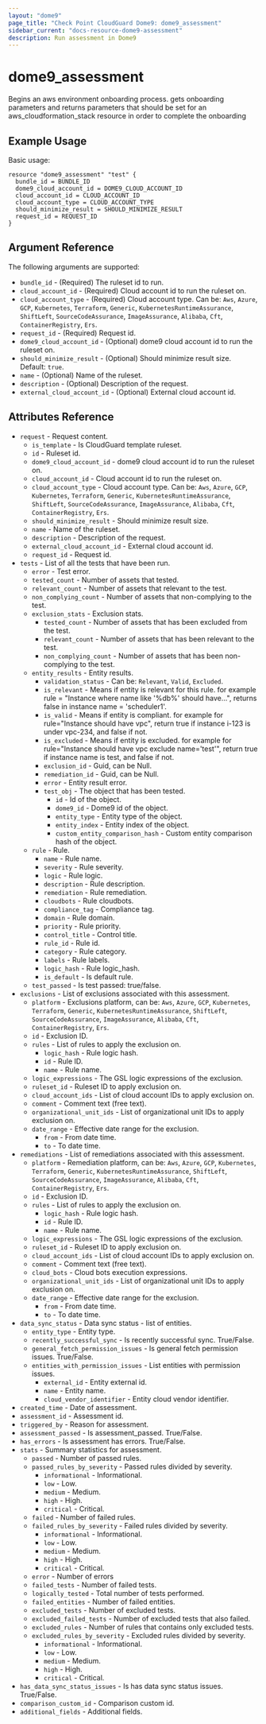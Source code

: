```yaml
---
layout: "dome9"
page_title: "Check Point CloudGuard Dome9: dome9_assessment"
sidebar_current: "docs-resource-dome9-assessment"
description: Run assessment in Dome9
---
```


# dome9_assessment

Begins an aws environment onboarding process. gets onboarding parameters and returns parameters 
that should be set for an aws_cloudformation_stack resource in order to complete the onboarding

## Example Usage

Basic usage:

```hcl
resource "dome9_assessment" "test" {
  bundle_id = BUNDLE_ID
  dome9_cloud_account_id = DOME9_CLOUD_ACCOUNT_ID
  cloud_account_id = CLOUD_ACCOUNT_ID
  cloud_account_type = CLOUD_ACCOUNT_TYPE
  should_minimize_result = SHOULD_MINIMIZE_RESULT
  request_id = REQUEST_ID
}
```

## Argument Reference

The following arguments are supported:

* `bundle_id` - (Required) The ruleset id to run.
* `cloud_account_id` - (Required) Cloud account id to run the ruleset on.
* `cloud_account_type` - (Required) Cloud account type. Can be: `Aws`, `Azure`, `GCP`, `Kubernetes`, `Terraform`, `Generic`, `KubernetesRuntimeAssurance`, `ShiftLeft`, `SourceCodeAssurance`, `ImageAssurance`, `Alibaba`, `Cft`, `ContainerRegistry`, `Ers`.
* `request_id` - (Required) Request id.
* `dome9_cloud_account_id` - (Optional) dome9 cloud account id to run the ruleset on.
* `should_minimize_result` - (Optional) Should minimize result size. Default: `true`.
* `name` - (Optional) Name of the ruleset.
* `description` - (Optional) Description of the request.
* `external_cloud_account_id` - (Optional) External cloud account id.

  
## Attributes Reference

* `request` - Request content.
  * `is_template` - Is CloudGuard template ruleset.
  * `id` - Ruleset id.
  * `dome9_cloud_account_id` - dome9 cloud account id to run the ruleset on.
  * `cloud_account_id` - Cloud account id to run the ruleset on.
  * `cloud_account_type` - Cloud account type. Can be: `Aws`, `Azure`, `GCP`, `Kubernetes`, `Terraform`, `Generic`, `KubernetesRuntimeAssurance`, `ShiftLeft`, `SourceCodeAssurance`, `ImageAssurance`, `Alibaba`, `Cft`, `ContainerRegistry`, `Ers`.
  * `should_minimize_result` - Should minimize result size.
  * `name` - Name of the ruleset.
  * `description` - Description of the request.
  * `external_cloud_account_id` - External cloud account id.
  * `request_id` - Request id.
* `tests` - List of all the tests that have been run.
  * `error` - Test error.
  * `tested_count` - Number of assets that tested.
  * `relevant_count` - Number of assets that relevant to the test.
  * `non_complying_count` - Number of assets that non-complying to the test.
  * `exclusion_stats` - Exclusion stats.
    * `tested_count` - Number of assets that has been excluded from the test.
    * `relevant_count` - Number of assets that has been relevant to the test.
    * `non_complying_count` - Number of assets that has been non-complying to the test.
  * `entity_results` - Entity results.
    * `validation_status` - Can be: `Relevant`, `Valid`, `Excluded`.
    * `is_relevant` - Means if entity is relevant for this rule. for example rule = "Instance where name like '%db%' should have...", returns false in instance name = 'scheduler1'.
    * `is_valid` - Means if entity is compliant. for example for rule="Instance should have vpc", return true if instance i-123 is under vpc-234, and false if not.
    * `is_excluded` - Means if entity is excluded. for example for rule="Instance should have vpc exclude name='test'", return true if instance name is test, and false if not.
    * `exclusion_id` - Guid, can be Null.
    * `remediation_id` - Guid, can be Null.
    * `error` - Entity result error.
    * `test_obj` - The object that has been tested.
      * `id` - Id of the object.
      * `dome9_id` - Dome9 id of the object.
      * `entity_type` - Entity type of the object.
      * `entity_index` - Entity index of the object.
      * `custom_entity_comparison_hash` - Custom entity comparison hash of the object.
  * `rule` - Rule.
    * `name` - Rule name.
    * `severity` - Rule severity.
    * `logic` - Rule logic.
    * `description` - Rule description.
    * `remediation` - Rule remediation.
    * `cloudbots` - Rule cloudbots.
    * `compliance_tag` - Compliance tag.
    * `domain` - Rule domain.
    * `priority` - Rule priority.
    * `control_title` - Control title.
    * `rule_id` - Rule id.
    * `category` - Rule category.
    * `labels` - Rule labels.
    * `logic_hash` - Rule logic_hash.
    * `is_default` - Is default rule.
  * `test_passed` - Is test passed: true/false.
* `exclusions` - List of exclusions associated with this assessment.
  * `platform` - Exclusions platform, can be: `Aws`, `Azure`, `GCP`, `Kubernetes`, `Terraform`, `Generic`, `KubernetesRuntimeAssurance`, `ShiftLeft`, `SourceCodeAssurance`, `ImageAssurance`, `Alibaba`, `Cft`, `ContainerRegistry`, `Ers`.
  * `id` - Exclusion ID.
  * `rules` - List of rules to apply the exclusion on.
    * `logic_hash` - Rule logic hash.
    * `id` - Rule ID.
    * `name` - Rule name.
  * `logic_expressions` - The GSL logic expressions of the exclusion.
  * `ruleset_id` - Ruleset ID to apply exclusion on.
  * `cloud_account_ids` - List of cloud account IDs to apply exclusion on.
  * `comment` - Comment text (free text).
  * `organizational_unit_ids` - List of organizational unit IDs to apply exclusion on.
  * `date_range` - Effective date range for the exclusion.
    * `from` - From date time.
    * `to` - To date time.
* `remediations` - List of remediations associated with this assessment.
  * `platform` - Remediation platform, can be: `Aws`, `Azure`, `GCP`, `Kubernetes`, `Terraform`, `Generic`, `KubernetesRuntimeAssurance`, `ShiftLeft`, `SourceCodeAssurance`, `ImageAssurance`, `Alibaba`, `Cft`, `ContainerRegistry`, `Ers`.
  * `id` - Exclusion ID.
  * `rules` - List of rules to apply the exclusion on.
    * `logic_hash` - Rule logic hash.
    * `id` - Rule ID.
    * `name` - Rule name.
  * `logic_expressions` - The GSL logic expressions of the exclusion.
  * `ruleset_id` - Ruleset ID to apply exclusion on.
  * `cloud_account_ids` - List of cloud account IDs to apply exclusion on.
  * `comment` - Comment text (free text).
  * `cloud_bots` - Cloud bots execution expressions.
  * `organizational_unit_ids` - List of organizational unit IDs to apply exclusion on.
  * `date_range` - Effective date range for the exclusion.
    * `from` - From date time.
    * `to` - To date time.
* `data_sync_status` - Data sync status - list of entities.
  * `entity_type` - Entity type.
  * `recently_successful_sync` - Is recently successful sync. True/False.
  * `general_fetch_permission_issues` - Is general fetch permission issues. True/False.
  * `entities_with_permission_issues` - List entities with permission issues.
    * `external_id` - Entity external id.
    * `name` - Entity name.
    * `cloud_vendor_identifier` - Entity cloud vendor identifier.
* `created_time` - Date of assessment.
* `assessment_id` - Assessment id.
* `triggered_by` - Reason for assessment.
* `assessment_passed` - Is assessment_passed. True/False.
* `has_errors` - Is assessment has errors. True/False.
* `stats` - Summary statistics for assessment.
  * `passed` - Number of passed rules.
  * `passed_rules_by_severity` - Passed rules divided by severity.
    * `informational` - Informational.
    * `low` - Low.
    * `medium` - Medium.
    * `high` - High.
    * `critical` - Critical.
  * `failed` - Number of failed rules.
  * `failed_rules_by_severity` - Failed rules divided by severity.
    * `informational` - Informational.
    * `low` - Low.
    * `medium` - Medium.
    * `high` - High.
    * `critical` - Critical.
  * `error` - Number of errors
  * `failed_tests` - Number of failed tests.
  * `logically_tested` - Total number of tests performed.
  * `failed_entities` - Number of failed entities.
  * `excluded_tests` - Number of excluded tests.
  * `excluded_failed_tests` - Number of excluded tests that also failed.
  * `excluded_rules` - Number of rules that contains only excluded tests.
  * `excluded_rules_by_severity` - Excluded rules divided by severity.
    * `informational` - Informational.
    * `low` - Low.
    * `medium` - Medium.
    * `high` - High.
    * `critical` - Critical.
* `has_data_sync_status_issues` - Is has data sync status issues. True/False.
* `comparison_custom_id` - Comparison custom id.
* `additional_fields` - Additional fields.































 